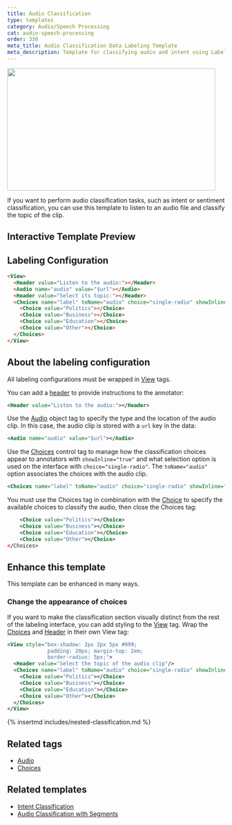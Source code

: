 ```yaml
---
title: Audio Classification
type: templates
category: Audio/Speech Processing
cat: audio-speech-processing
order: 330
meta_title: Audio Classification Data Labeling Template
meta_description: Template for classifying audio and intent using Label Studio for your data science and machine learning projects.
---
```


<img src="/images/templates-misc/audio-classification.png" alt="" class="gif-border" width="482px" height="282px" />

If you want to perform audio classification tasks, such as intent or sentiment classification, you can use this template to listen to an audio file and classify the topic of the clip.

## Interactive Template Preview

<div id="main-preview"></div>

## Labeling Configuration

```html
<View>
  <Header value="Listen to the audio:"></Header>
  <Audio name="audio" value="$url"></Audio>
  <Header value="Select its topic:"></Header>
  <Choices name="label" toName="audio" choice="single-radio" showInline="true">
    <Choice value="Politics"></Choice>
    <Choice value="Business"></Choice>
    <Choice value="Education"></Choice>
    <Choice value="Other"></Choice>
  </Choices>
</View>
```

## About the labeling configuration

All labeling configurations must be wrapped in [View](/tags/view.html) tags.

You can add a [header](/tags/header.html) to provide instructions to the annotator:
```xml
<Header value="Listen to the audio:"></Header>
```

Use the [Audio](/tags/audio.html) object tag to specify the type and the location of the audio clip. In this case, the audio clip is stored with a `url` key in the data:
```xml
<Audio name="audio" value="$url"></Audio>
```

Use the [Choices](/tags/choices.html) control tag to manage how the classification choices appear to annotators with `showInline="true"` and what selection option is used on the interface with `choice="single-radio"`. The `toName="audio"` option associates the choices with the audio clip. 
```xml
<Choices name="label" toName="audio" choice="single-radio" showInline="true">
```
You must use the Choices tag in combination with the [Choice](/tags/choice.html) to specify the available choices to classify the audio, then close the Choices tag:
```xml
    <Choice value="Politics"></Choice>
    <Choice value="Business"></Choice>
    <Choice value="Education"></Choice>
    <Choice value="Other"></Choice>
</Choices>
```

## Enhance this template
This template can be enhanced in many ways.

### Change the appearance of choices

If you want to make the classification section visually distinct from the rest of the labeling interface, you can add styling to the [View](/tags/view.html) tag. Wrap the [Choices](/tags/choices.html) and [Header](/tags/header.html) in their own View tag:
```xml
<View style="box-shadow: 2px 2px 5px #999;
             padding: 20px; margin-top: 2em;
             border-radius: 5px;">
  <Header value="Select the topic of the audio clip"/>
  <Choices name="label" toName="audio" choice="single-radio" showInline="true">
    <Choice value="Politics"></Choice>
    <Choice value="Business"></Choice>
    <Choice value="Education"></Choice>
    <Choice value="Other"></Choice>
  </Choices>
</View>
```

{% insertmd includes/nested-classification.md %}

## Related tags

- [Audio](/tags/audio.html)
- [Choices](/tags/choices.html)

## Related templates

- [Intent Classification](intent_classification.html)
- [Audio Classification with Segments](audio_regions.html)
